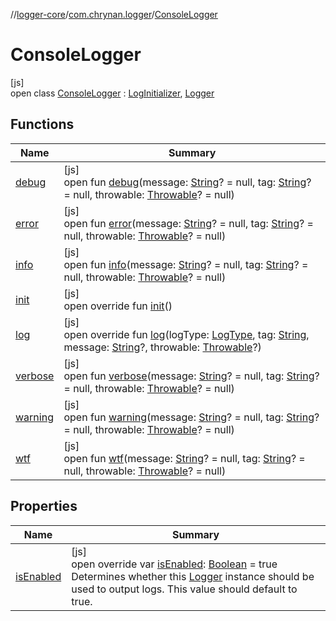 //[logger-core](../../../index.md)/[com.chrynan.logger](../index.md)/[ConsoleLogger](index.md)

# ConsoleLogger

[js]\
open class [ConsoleLogger](index.md) : [LogInitializer](../../../../logger-core/logger-core/com.chrynan.logger/-log-initializer/index.md), [Logger](../../../../logger-core/logger-core/com.chrynan.logger/-logger/index.md)

## Functions

| Name | Summary |
|---|---|
| [debug](index.md#528699424%2FFunctions%2F332244294) | [js]<br>open fun [debug](index.md#528699424%2FFunctions%2F332244294)(message: [String](https://kotlinlang.org/api/latest/jvm/stdlib/kotlin/-string/index.html)? = null, tag: [String](https://kotlinlang.org/api/latest/jvm/stdlib/kotlin/-string/index.html)? = null, throwable: [Throwable](https://kotlinlang.org/api/latest/jvm/stdlib/kotlin/-throwable/index.html)? = null) |
| [error](index.md#-1522606379%2FFunctions%2F332244294) | [js]<br>open fun [error](index.md#-1522606379%2FFunctions%2F332244294)(message: [String](https://kotlinlang.org/api/latest/jvm/stdlib/kotlin/-string/index.html)? = null, tag: [String](https://kotlinlang.org/api/latest/jvm/stdlib/kotlin/-string/index.html)? = null, throwable: [Throwable](https://kotlinlang.org/api/latest/jvm/stdlib/kotlin/-throwable/index.html)? = null) |
| [info](index.md#1308495187%2FFunctions%2F332244294) | [js]<br>open fun [info](index.md#1308495187%2FFunctions%2F332244294)(message: [String](https://kotlinlang.org/api/latest/jvm/stdlib/kotlin/-string/index.html)? = null, tag: [String](https://kotlinlang.org/api/latest/jvm/stdlib/kotlin/-string/index.html)? = null, throwable: [Throwable](https://kotlinlang.org/api/latest/jvm/stdlib/kotlin/-throwable/index.html)? = null) |
| [init](init.md) | [js]<br>open override fun [init](init.md)() |
| [log](log.md) | [js]<br>open override fun [log](log.md)(logType: [LogType](../../../../logger-core/logger-core/com.chrynan.logger/-log-type/index.md), tag: [String](https://kotlinlang.org/api/latest/jvm/stdlib/kotlin/-string/index.html), message: [String](https://kotlinlang.org/api/latest/jvm/stdlib/kotlin/-string/index.html)?, throwable: [Throwable](https://kotlinlang.org/api/latest/jvm/stdlib/kotlin/-throwable/index.html)?) |
| [verbose](index.md#-736659633%2FFunctions%2F332244294) | [js]<br>open fun [verbose](index.md#-736659633%2FFunctions%2F332244294)(message: [String](https://kotlinlang.org/api/latest/jvm/stdlib/kotlin/-string/index.html)? = null, tag: [String](https://kotlinlang.org/api/latest/jvm/stdlib/kotlin/-string/index.html)? = null, throwable: [Throwable](https://kotlinlang.org/api/latest/jvm/stdlib/kotlin/-throwable/index.html)? = null) |
| [warning](index.md#1679762281%2FFunctions%2F332244294) | [js]<br>open fun [warning](index.md#1679762281%2FFunctions%2F332244294)(message: [String](https://kotlinlang.org/api/latest/jvm/stdlib/kotlin/-string/index.html)? = null, tag: [String](https://kotlinlang.org/api/latest/jvm/stdlib/kotlin/-string/index.html)? = null, throwable: [Throwable](https://kotlinlang.org/api/latest/jvm/stdlib/kotlin/-throwable/index.html)? = null) |
| [wtf](index.md#-1842084362%2FFunctions%2F332244294) | [js]<br>open fun [wtf](index.md#-1842084362%2FFunctions%2F332244294)(message: [String](https://kotlinlang.org/api/latest/jvm/stdlib/kotlin/-string/index.html)? = null, tag: [String](https://kotlinlang.org/api/latest/jvm/stdlib/kotlin/-string/index.html)? = null, throwable: [Throwable](https://kotlinlang.org/api/latest/jvm/stdlib/kotlin/-throwable/index.html)? = null) |

## Properties

| Name | Summary |
|---|---|
| [isEnabled](is-enabled.md) | [js]<br>open override var [isEnabled](is-enabled.md): [Boolean](https://kotlinlang.org/api/latest/jvm/stdlib/kotlin/-boolean/index.html) = true<br>Determines whether this [Logger](../../../../logger-core/logger-core/com.chrynan.logger/-logger/index.md) instance should be used to output logs. This value should default to true. |

